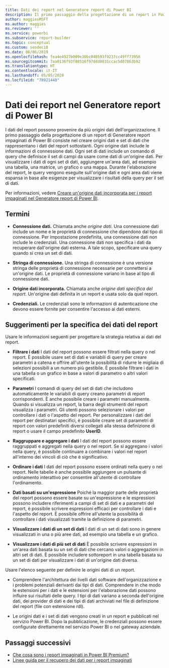 ```yaml
---
title: Dati dei report nel Generatore report di Power BI
description: Il primo passaggio della progettazione di un report in Power BI Report Builder consiste nel creare origini dati e set di dati che rappresentano i dati del report sottostanti.
author: maggiesMSFT
ms.author: maggies
ms.reviewer: ''
ms.service: powerbi
ms.subservice: report-builder
ms.topic: conceptual
ms.custom: seodec18
ms.date: 06/06/2019
ms.openlocfilehash: fea4e4927b009e30bc040593f9237cc49ff73956
ms.sourcegitcommit: 7aa0136f93f88516f97ddd8031ccac5d07863b92
ms.translationtype: HT
ms.contentlocale: it-IT
ms.lasthandoff: 05/05/2020
ms.locfileid: "78921448"
---
```

# <a name="report-data-in-power-bi-report-builder"></a>Dati dei report nel Generatore report di Power BI

I dati del report possono provenire da più origini dati dell'organizzazione. Il primo passaggio della progettazione di un report di Generatore report impaginati di Power BI consiste nel creare origini dati e set di dati che rappresentano i dati del report sottostanti. Ogni origine dati include le informazioni di connessione dati. Ogni set di dati include un comando di query che definisce il set di campi da usare come dati di un'origine dati. Per visualizzare i dati di ogni set di dati, aggiungere un'area dati, ad esempio una tabella, una matrice, un grafico o una mappa. Durante l'elaborazione del report, le query vengono eseguite sull'origine dati e ogni area dati viene espansa in base alle esigenze per visualizzare i risultati della query per il set di dati.  

Per informazioni, vedere [Creare un'origine dati incorporata per i report impaginati nel Generatore report di Power BI](paginated-reports-embedded-data-source.md).


##  <a name="terms"></a><a name="BkMk_ReportDataTerms"></a> Termini  
  
- **Connessione dati.** Chiamata anche *origine dati*. Una connessione dati include un nome e le proprietà di connessione che dipendono dal tipo di connessione. Per impostazione predefinita, una connessione dati non include le credenziali. Una connessione dati non specifica i dati da recuperare dall'origine dati esterna. A tale scopo, specificare una query quando si crea un set di dati.  
  
- **Stringa di connessione.** Una stringa di connessione è una versione stringa delle proprietà di connessione necessarie per connettersi a un'origine dati. Le proprietà di connessione variano in base al tipo di connessione dati.  
  
- **Origine dati incorporata.** Chiamata anche *origine dati specifica del report*. Un'origine dati definita in un report e usata solo da quel report.  
  
- **Credenziali.** Le credenziali sono le informazioni di autenticazione che devono essere fornite per consentire l'accesso ai dati esterni.  
  
##  <a name="tips-for-specifying-report-data"></a><a name="BkMk_ReportDataTips"></a> Suggerimenti per la specifica dei dati del report

 Usare le informazioni seguenti per progettare la strategia relativa ai dati del report.  
  
- **Filtrare i dati** I dati del report possono essere filtrati nella query o nel report. È possibile usare set di dati e variabili di query per creare parametri a catena e offrire all'utente la possibilità di ridurre le migliaia di selezioni possibili a un numero più gestibile. È possibile filtrare i dati in una tabella o un grafico in base a valori di parametro o altri valori specificati.  
  
- **Parametri** I comandi di query del set di dati che includono automaticamente le variabili di query creano parametri di report corrispondenti. È anche possibile creare i parametri manualmente. Quando si visualizza un report, la barra degli strumenti del report visualizza i parametri. Gli utenti possono selezionare i valori per controllare i dati o l'aspetto del report. Per personalizzare i dati del report per destinatari specifici, è possibile creare set di parametri di report con valori predefiniti diversi collegati alla stessa definizione di report o usare il campo predefinito **UserID**. 
  
- **Raggruppare e aggregare i dati** I dati del report possono essere raggruppati e aggregati nella query o nel report. Se si aggregano i valori nella query, è possibile continuare a combinare i valori nel report all'interno dei vincoli di ciò che è significativo.  
  
- **Ordinare i dati** I dati del report possono essere ordinati nella query o nel report. Nelle tabelle è anche possibile aggiungere un pulsante di ordinamento interattivo per consentire all'utente di controllare l'ordinamento.  
  
- **Dati basati su un'espressione** Poiché la maggior parte delle proprietà del report possono essere basate su un'espressione e le espressioni possono includere riferimenti a campi di set di dati e a parametri del report, è possibile scrivere espressioni efficaci per controllare i dati e l'aspetto del report. È possibile offrire all'utente la possibilità di controllare i dati visualizzati tramite la definizione di parametri.  
  
- **Visualizzare i dati di un set di dati** I dati di un set di dati sono in genere visualizzati in una o più aree dati, ad esempio una tabella e un grafico.  
  
- **Visualizzare i dati di più set di dati** È possibile scrivere espressioni in un'area dati basata su un set di dati che cercano valori o aggregazioni in altri set di dati. È possibile includere sottoreport in una tabella basata su un set di dati per visualizzare i dati di un'origine dati diversa.  
  
 Usare l'elenco seguente per definire le origini dati di un report.  
  
- Comprendere l'architettura dei livelli dati software dell'organizzazione e i problemi potenziali derivanti dai tipi di dati. Comprendere in che modo le estensioni per i dati e le estensioni per l'elaborazione dati possono influire sui risultati delle query. I tipi di dati variano a seconda dell'origine dati, dei provider di dati e dei tipi di dati archiviati nel file di definizione del report (file con estensione rdl).  
  
- Le origini dati e i set di dati vengono creati in un report e pubblicati nel servizio Power BI. Dopo la pubblicazione, le credenziali possono essere configurate direttamente nel servizio Power BI o nel gateway aziendale. 

## <a name="next-steps"></a>Passaggi successivi

- [Che cosa sono i report impaginati in Power BI Premium?](paginated-reports-report-builder-power-bi.md)  
- [Linee guida per il recupero dei dati per i report impaginati](../guidance/report-paginated-data-retrieval.md)
